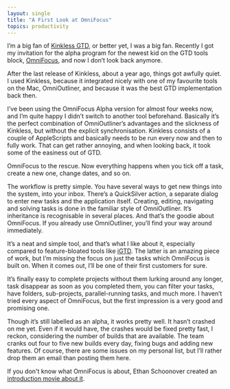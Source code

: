 ```yaml
---
layout: single
title: "A First Look at OmniFocus"
topics: productivity
---
```

I&rsquo;m a big fan of <a href="http://www.kinkless.com/">Kinkless GTD</a>, or better yet, I was a big fan. Recently I got my invitation for the alpha program for the newest kid on the GTD tools block, <a href="http://www.omnigroup.com/applications/omnifocus/">OmniFocus</a>, and now I don&rsquo;t look back anymore.

After the last release of Kinkless, about a year ago, things got awfully quiet. I used Kinkless, because it integrated nicely with one of my favourite tools on the Mac, OmniOutliner, and because it was the best GTD implementation back then.

I&rsquo;ve been using the OmniFocus Alpha version for almost four weeks now, and I&rsquo;m quite happy I didn&rsquo;t switch to another tool beforehand. Basically it&rsquo;s the perfect combination of OmniOutliner&rsquo;s advantages and the slickness of Kinkless, but without the explicit synchronisation. Kinkless consists of a couple of AppleScripts and basically needs to be run every now and then to fully work. That can get rather annoying, and when looking back, it took some of the easiness out of GTD.

OmniFocus to the rescue. Now everything happens when you tick off a task, create a new one, change dates, and so on.

The workflow is pretty simple. You have several ways to get new things into the system, into your inbox. There&rsquo;s a QuickSilver action, a separate dialog to enter new tasks and the application itself. Creating, editing, navigating and solving tasks is done in the familiar style of OmniOutliner. It&rsquo;s inheritance is recognisable in several places. And that&rsquo;s the goodie about OmniFocus. If you already use OmniOutliner, you&rsquo;ll find your way around immediately.

It&rsquo;s a neat and simple tool, and that&rsquo;s what I like about it, especially compared to feature-bloated tools like <a href="http://bargiel.home.pl/iGTD/">iGTD</a>. The latter is an amazing piece of work, but I&rsquo;m missing the focus on just the tasks which OmniFocus is built on. When it comes out, I&rsquo;ll be one of their first customers for sure.

It&rsquo;s finally easy to complete projects without them lurking around any longer, task disappear as soon as you completed them, you can filter your tasks, have folders, sub-projects, parallel-running tasks, and much more. I haven&rsquo;t tried every aspect of OmniFocus, but the first impression is a very good and promising one.

Though it&rsquo;s still labelled as an alpha, it works pretty well. It hasn&rsquo;t crashed on me yet. Even if it would have, the crashes would be fixed pretty fast, I reckon, considering the number of builds that are available. The team cranks out four to five new builds every day, fixing bugs and adding new features. Of course, there are some issues on my personal list, but I&rsquo;ll rather drop them an email than posting them here.

If you don't know what OmniFocus is about, Ethan Schoonover created an <a href="http://downloads.extremesims.com/omnigroup/software/MacOSX/movies/OmniFocus/omnifocus_alpha_intro.mov">introduction movie about it</a>.